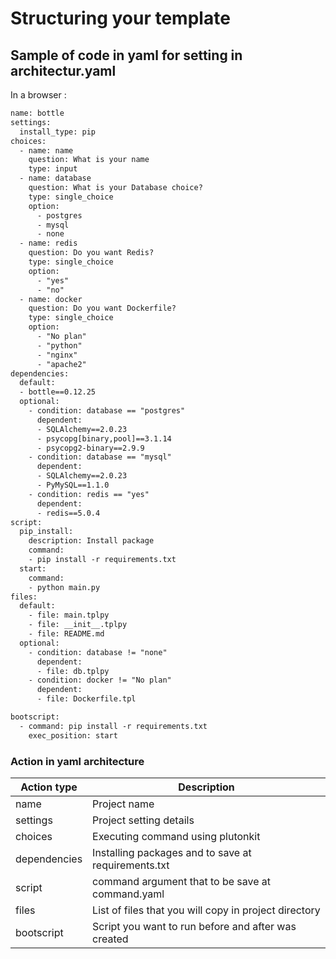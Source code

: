 # Structuring your template

## Sample of code in yaml for setting in architectur.yaml

In a browser :
```html
name: bottle
settings:
  install_type: pip
choices:
  - name: name
    question: What is your name
    type: input
  - name: database
    question: What is your Database choice?
    type: single_choice
    option:
      - postgres
      - mysql
      - none
  - name: redis
    question: Do you want Redis?
    type: single_choice
    option:
      - "yes"
      - "no"
  - name: docker
    question: Do you want Dockerfile?
    type: single_choice
    option:
      - "No plan"
      - "python"
      - "nginx"
      - "apache2"
dependencies:
  default:
  - bottle==0.12.25
  optional:
    - condition: database == "postgres"
      dependent:
      - SQLAlchemy==2.0.23
      - psycopg[binary,pool]==3.1.14
      - psycopg2-binary==2.9.9
    - condition: database == "mysql"
      dependent:
      - SQLAlchemy==2.0.23
      - PyMySQL==1.1.0
    - condition: redis == "yes"
      dependent:
      - redis==5.0.4
script:
  pip_install:
    description: Install package
    command:
    - pip install -r requirements.txt
  start:
    command:
    - python main.py
files:
  default:
    - file: main.tplpy
    - file: __init__.tplpy
    - file: README.md
  optional:
    - condition: database != "none"
      dependent:
      - file: db.tplpy
    - condition: docker != "No plan"
      dependent:
      - file: Dockerfile.tpl

bootscript:
  - command: pip install -r requirements.txt
    exec_position: start


```
### Action in yaml architecture

|Action type | Description |
|------------- | ------------- |
|name | Project name |
|settings | Project setting details |
|choices | Executing command using plutonkit |
|dependencies | Installing packages and to save at requirements.txt |
|script | command argument that to be save at command.yaml |
|files | List of files that you will copy in project directory |
|bootscript | Script you want to run before and after was created |
